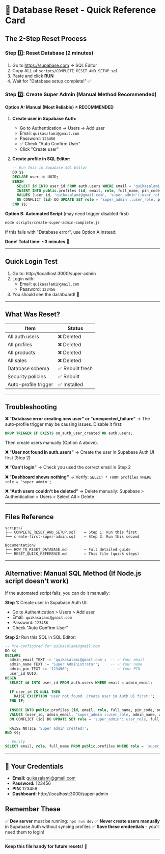 # 🚀 Database Reset - Quick Reference Card

## The 2-Step Reset Process

### Step 1️⃣: Reset Database (2 minutes)
1. Go to https://supabase.com → SQL Editor
2. Copy ALL of `scripts/COMPLETE_RESET_AND_SETUP.sql`
3. Paste and click **RUN**
4. Wait for "Database setup complete!" ✅

### Step 2️⃣: Create Super Admin (Manual Method Recommended)

**Option A: Manual (Most Reliable) ⭐ RECOMMENDED**

1. **Create user in Supabase Auth:**
   - Go to Authentication → Users → Add user
   - Email: `quikasalami@gmail.com`
   - Password: `123456`
   - ✅ Check "Auto Confirm User"
   - Click "Create user"

2. **Create profile in SQL Editor:**
   ```sql
   -- Run this in Supabase SQL Editor
   DO $$ 
   DECLARE user_id UUID;
   BEGIN
     SELECT id INTO user_id FROM auth.users WHERE email = 'quikasalami@gmail.com';
     INSERT INTO public.profiles (id, email, role, full_name, pin_code, subscription_ends_at, is_suspended)
     VALUES (user_id, 'quikasalami@gmail.com', 'super_admin'::user_role, 'Super Administrator', '123456', NOW() + INTERVAL '10 years', false)
     ON CONFLICT (id) DO UPDATE SET role = 'super_admin'::user_role, pin_code = '123456';
   END $$;
   ```

**Option B: Automated Script** (may need trigger disabled first)
```bash
node scripts/create-super-admin-complete.js
```
If this fails with "Database error", use Option A instead.

**Done! Total time: ~3 minutes** 🎉

---

## Quick Login Test

1. Go to: http://localhost:3000/super-admin
2. Login with:
   - Email: `quikasalami@gmail.com`
   - Password: `123456`
3. You should see the dashboard! 🎉

---

## What Was Reset?

| Item | Status |
|------|--------|
| All auth users | ❌ Deleted |
| All profiles | ❌ Deleted |
| All products | ❌ Deleted |
| All sales | ❌ Deleted |
| Database schema | ✅ Rebuilt fresh |
| Security policies | ✅ Rebuilt |
| Auto-profile trigger | ✅ Installed |

---

## Troubleshooting

**❌ "Database error creating new user" or "unexpected_failure"**
→ The auto-profile trigger may be causing issues. Disable it first:
```sql
DROP TRIGGER IF EXISTS on_auth_user_created ON auth.users;
```
Then create users manually (Option A above).

**❌ "User not found in auth.users"**
→ Create the user in Supabase Auth UI first (Step 2)

**❌ "Can't login"**
→ Check you used the correct email in Step 2

**❌ "Dashboard shows nothing"**
→ Verify: `SELECT * FROM profiles WHERE role = 'super_admin';`

**❌ "Auth users couldn't be deleted"**
→ Delete manually: Supabase > Authentication > Users > Select All > Delete

---

## Files Reference

```
scripts/
├── COMPLETE_RESET_AND_SETUP.sql    ← Step 1: Run this first
└── create-first-super-admin.sql    ← Step 3: Run this second

Documentation/
├── HOW_TO_RESET_DATABASE.md        ← Full detailed guide
└── RESET_QUICK_REFERENCE.md        ← This file (quick steps)
```

---

## Alternative: Manual SQL Method (If Node.js script doesn't work)

If the automated script fails, you can do it manually:

**Step 1:** Create user in Supabase Auth UI:
- Go to Authentication > Users > Add user
- Email: `quikasalami@gmail.com`
- Password: `123456`
- Check "Auto Confirm User"

**Step 2:** Run this SQL in SQL Editor:

```sql
-- Pre-configured for quikasalami@gmail.com
DO $$ 
DECLARE
  admin_email TEXT := 'quikasalami@gmail.com';  -- ✅ Your email
  admin_name TEXT := 'Super Administrator';     -- ✅ Your name
  admin_pin TEXT := '123456';                   -- ✅ Your PIN
  user_id UUID;
BEGIN
  SELECT id INTO user_id FROM auth.users WHERE email = admin_email;
  
  IF user_id IS NULL THEN
    RAISE EXCEPTION 'User not found. Create user in Auth UI first!';
  END IF;
  
  INSERT INTO public.profiles (id, email, role, full_name, pin_code, subscription_ends_at, is_suspended)
  VALUES (user_id, admin_email, 'super_admin'::user_role, admin_name, admin_pin, NOW() + INTERVAL '10 years', false)
  ON CONFLICT (id) DO UPDATE SET role = 'super_admin'::user_role, full_name = admin_name, pin_code = admin_pin;
  
  RAISE NOTICE 'Super admin created!';
END $$;

-- Verify
SELECT email, role, full_name FROM public.profiles WHERE role = 'super_admin';
```

---

## 🔑 Your Credentials

- **Email:** quikasalami@gmail.com
- **Password:** 123456
- **PIN:** 123456
- **Dashboard:** http://localhost:3000/super-admin

## Remember These

✅ **Dev server** must be running: `npm run dev`
✅ **Never create users manually** in Supabase Auth without syncing profiles
✅ **Save these credentials** - you'll need them to login!

---

**Keep this file handy for future resets!** 📌
